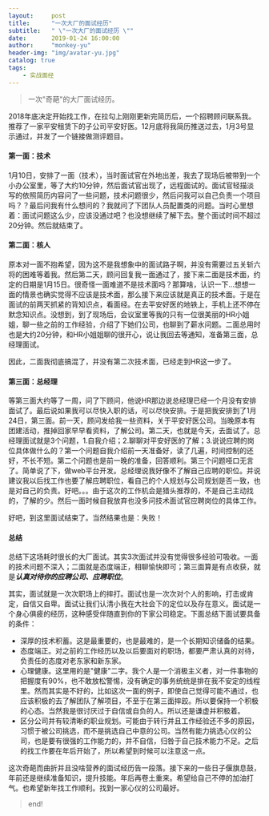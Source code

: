 ```yaml
---
layout:     post
title:      "一次大厂的面试经历"
subtitle:   " \"一次大厂的面试经历 \""
date:       2019-01-24 16:00:00
author:     "monkey-yu"
header-img: "img/avatar-yu.jpg"
catalog: true
tags:
    - 实战面经
---
```


> 一次"奇葩"的大厂面试经历。

2018年底决定开始找工作，在拉勾上刚刚更新完简历后，一个招聘顾问联系我。推荐了一家平安租赁下的子公司平安好医。12月底将我简历推送过去，1月3号显示通过，并发了一个链接做测评题目。

#### 第一面：技术

1月10日，安排了一面（技术），当时面试官在外地出差，我去了现场后被带到一个小办公室里，等了大约10分钟，然后面试官出现了，远程面试的。面试官轻描淡写的依照简历内容问了一些问题，技术问题很少，然后问我可以自己负责一个项目吗？？最后问我有什么想问的？我就问了下团队人员配置类的问题。当时心里想着：面试问题这么少，应该没通过吧？也没想继续了解下去。整个面试时间不超过20分钟。然后就结束了。

#### 第二面：核人

原本对一面不抱希望，因为这不是我想象中的面试路子啊，并没有需要过五关斩六将的困难等着我。然后第二天，顾问回复我一面通过了，接下来二面是技术面，约定的日期是1月15日。很奇怪一面难道不是技术面吗？那算啥，认识一下…想想一面的情景也确实觉得不应该是技术面，那么接下来应该就是真正的技术面。于是在面试的前两天抓紧的背知识点，看面经。在去平安好医的地铁上，手机上还不停在默念知识点。没想到，到了现场后，会议室里等我的只有一位很美丽的HR小姐姐，聊一些之前的工作经验，介绍了下她们公司，也聊到了薪水问题。二面总用时也是大约20分钟，和HR小姐姐聊的很开心，说让我回去等通知，准备第三面，总经理面试。

因此，二面我彻底搞混了，并没有第二次技术面，已经走到HR这一步了。

#### 第三面：总经理

等第三面大约等了一周，问了下顾问，他说HR那边说总经理已经一个月没有安排面试了。最后说如果我可以尽快入职的话，可以尽快安排。于是把我安排到了1月24日，第三面。前一天，顾问发给我一些资料，关于平安好医公司。当晚原本有团建活动，推掉回家早早看资料，了解公司。第二天，也就是今天，去面试了。总经理面试就是3个问题，1.自我介绍；2.聊聊对平安好医的了解；3.说说应聘的岗位具体做什么的？第一个问题自我介绍前一天准备好，读了几遍，时间控制的还好，不长不短。第二个问题也是前一晚的准备，回答顺利。第三个问题哑口无言了。简单说了下，做web平台开发。总经理说我好像不了解自己应聘的职位。并说建议我以后找工作也要了解应聘职位，看自己的个人规划与公司规划是否一致，也是对自己的负责。好吧。。。由于这次的工作机会是猎头推荐的，不是自己主动找的，了解的少。然后一面时候自我放弃也没多问技术面试官应聘岗位的具体工作。

好吧，到这里面试结束了。当然结果也是：失败！

#### 总结

总结下这场耗时很长的大厂面试。其实3次面试并没有觉得很多经验可吸收。一面的技术问题不深入；二面就是态度端正，相聊愉快即可；第三面算是有点收获，就是***认真对待你的应聘公司、应聘职位***。

其实，面试就是一次次职场上的摔打。面试也是一次次对个人的影响，打击或肯定，自信又自卑。面试让我们认清小我在大社会下的定位以及存在意义。面试是一个身心俱疲的经历，这种感受伴随直到你的下家公司稳定。下面总结下面试要具备的条件：

- 深厚的技术积蓄。这是最重要的，也是最难的，是一个长期知识储备的结果。
- 态度端正。对之前的工作经历以及以后要面对的职场，都要严肃认真的对待，负责任的态度对老东家和新东家。
- 心理健康。这里用的是"健康"二字。我个人是一个消极主义者，对一件事物的把握度有90%，也不敢放松警惕，没有确定的事务统统是排在我不安定的线程里。然而其实是不好的，比如这次一面的例子，即使自己觉得可能不通过，也应该积极的去了解团队了解项目，不至于在第三面摔跤。所以要保持一个积极的心态。当然我是很讨厌过于自信或自负的人。所以还是谦虚并积极着。
- 区分公司并有较清晰的职业规划。可能由于转行并且工作经验还不多的原因，习惯于被公司挑选，而不是挑选自己中意的公司。当然有能力挑选心仪的公司，也是要有很强的工作能力的，并不自信，归咎于自己技术能力不足。之后的找工作要在年后开始了，所以希望到时候可以注意这一点。

这次奇葩而曲折并且没啥营养的面试经历告一段落。接下来的一些日子偃旗息鼓，年前还是继续准备知识，提升技能。年后再卷土重来。希望给自己不停的加油打气。也希望新年找工作顺利。找到一家心仪的公司最好。

> end!

